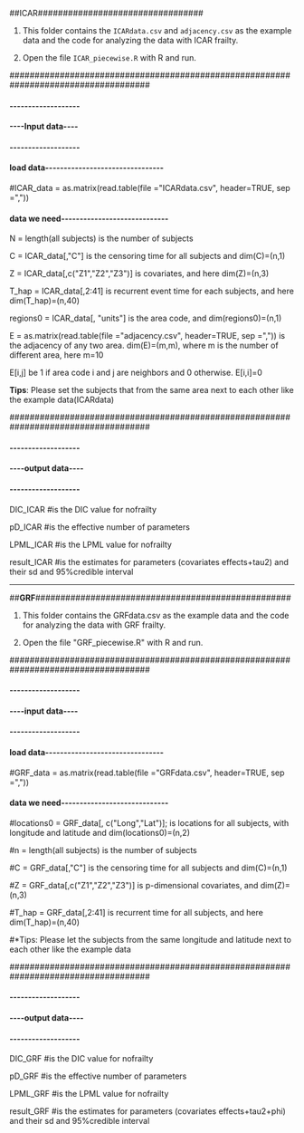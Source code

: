 
##ICAR#################################


1. This folder contains the `ICARdata.csv` and `adjacency.csv` as the example data and the code for analyzing the data with ICAR frailty.
  
2. Open the file `ICAR_piecewise.R` with R and run.



####################################################################################
#### ------------------- ####
#### ----Input data---- ####
#### ------------------- ####

#### load data--------------------------------
#ICAR_data = as.matrix(read.table(file ="ICARdata.csv", header=TRUE, sep =","))

#### data we need-----------------------------
N = length(all subjects) is the number of subjects 

C = ICAR_data[,"C"] is the censoring time for all subjects and dim(C)=(n,1)

Z = ICAR_data[,c("Z1","Z2","Z3")] is covariates, and here dim(Z)=(n,3)

T_hap = ICAR_data[,2:41] is recurrent event time for each subjects, and here dim(T_hap)=(n,40)

regions0 = ICAR_data[, "units"] is the area code, and dim(regions0)=(n,1)

E = as.matrix(read.table(file ="adjacency.csv", header=TRUE, sep =",")) is the adjacency of any two area. dim(E)=(m,m), where m is the number of different area, here m=10

E[i,j] be 1 if area code i and j are neighbors and 0 otherwise. E[i,i]=0


**Tips**: Please set the subjects that from the same area next to each other like the example data(ICARdata)

####################################################################################
#### ------------------- ####
#### ----output data---- ####
#### ------------------- ####

DIC_ICAR   #is the DIC value for nofrailty 

pD_ICAR    #is the effective number of parameters 

LPML_ICAR  #is the LPML value for nofrailty 

result_ICAR #is the estimates for parameters (covariates effects+tau2) and their sd and 95%credible interval


----------------------------------------------------------------------------    
##**GRF**###################################################
1. This folder contains the GRFdata.csv as the example data and the code for analyzing the data with GRF frailty.
  
2. Open the file "GRF_piecewise.R" with R and run.


####################################################################################
#### ------------------- ####
#### ----input data---- ####
#### ------------------- ####
#### load data--------------------------------
#GRF_data = as.matrix(read.table(file ="GRFdata.csv", header=TRUE, sep =","))

#### data we need-----------------------------
#locations0 = GRF_data[, c("Long","Lat")]; is locations for all subjects, with longitude and latitude and dim(locations0)=(n,2)

#n = length(all subjects) is the number of subjects 

#C = GRF_data[,"C"] is the censoring time for all subjects and dim(C)=(n,1)

#Z = GRF_data[,c("Z1","Z2","Z3")] is p-dimensional covariates, and dim(Z)=(n,3)

#T_hap = GRF_data[,2:41] is recurrent time for all subjects, and here dim(T_hap)=(n,40)

#*Tips: Please let the subjects from the same longitude and latitude next to each other like the example data



####################################################################################
#### ------------------- ####
#### ----output data---- ####
#### ------------------- ####
DIC_GRF   #is the DIC value for nofrailty

pD_GRF    #is the effective number of parameters

LPML_GRF  #is the LPML value for nofrailty

result_GRF #is the estimates for parameters (covariates effects+tau2+phi) and their sd and 95%credible interval







